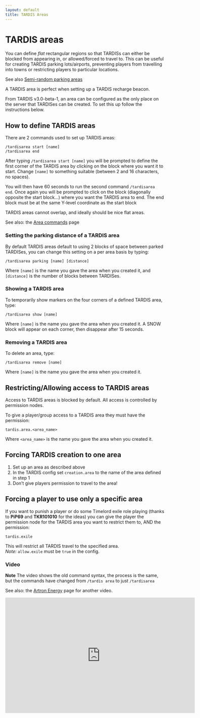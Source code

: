 ```yaml
---
layout: default
title: TARDIS Areas
---
```


# TARDIS areas

You can define _flat_ rectangular regions so that TARDISs can either be blocked from appearing in, or allowed/forced to
travel to. This can be useful for creating TARDIS parking lots/airports, preventing players from travelling into towns
or restricting players to particular locations.

See also [Semi-random parking areas](commands/area#semi-random-parking-areas)

A TARDIS area is perfect when setting up a TARDIS recharge beacon.

From TARDIS v3.0-beta-1, an area can be configured as the only place on the server that TARDISes can be created. To set
this up follow the instructions below.

## How to define TARDIS areas

There are 2 commands used to set up TARDIS areas:

    /tardisarea start [name]
    /tardisarea end

After typing `/tardisarea start [name]` you will be prompted to define the first corner of the TARDIS area by clicking
on the block where you want it to start. Change `[name]` to something suitable (between 2 and 16 characters, no spaces).

You will then have 60 seconds to run the second command `/tardisarea end`. Once again you will be prompted to click on
the block (diagonally opposite the start block...) where you want the TARDIS area to end. The end block must be at the
same Y-level coordinate as the start block

TARDIS areas cannot overlap, and ideally should be nice flat areas.

See also: the [Area commands](commands/area) page

### Setting the parking distance of a TARDIS area

By default TARDIS areas default to using 2 blocks of space between parked TARDISes, you can change this setting on a per
area basis by typing:

    /tardisarea parking [name] [distance]

Where `[name]` is the name you gave the area when you created it, and `[distance]` is the number of blocks between
TARDISes.

### Showing a TARDIS area

To temporarily show markers on the four corners of a defined TARDIS area, type:

    /tardisarea show [name]

Where `[name]` is the name you gave the area when you created it. A SNOW block will appear on each corner, then
disappear after 15 seconds.

### Removing a TARDIS area

To delete an area, type:

    /tardisarea remove [name]

Where `[name]` is the name you gave the area when you created it.

## Restricting/Allowing access to TARDIS areas

Access to TARDIS areas is blocked by default. All access is controlled by permission nodes.

To give a player/group access to a TARDIS area they must have the permission:

    tardis.area.<area_name>

Where `<area_name>` is the name you gave the area when you created it.

## Forcing TARDIS creation to one area

1. Set up an area as described above
2. In the TARDIS config set `creation.area` to the name of the area defined in step 1
3. Don’t give players permission to travel to the area!

## Forcing a player to use only a specific area

If you want to punish a player or do some Timelord exile role playing (thanks to **PiP69** and **TKR101010** for the
ideas) you can give the player the permission node for the TARDIS area you want to restrict them to, AND the permission:

    tardis.exile

This will restrict all TARDIS travel to the specified area.  
_Note:_ `allow.exile` must be `true` in the config.

### Video

**Note** The video shows the old command syntax, the process is the same, but the commands have changed
from `/tardis area` to just `/tardisarea`

See also: the [Artron Energy](artron-energy#video) page for another video.

<iframe src="https://player.vimeo.com/video/52724961" width="600" height="366" frameborder="0" webkitallowfullscreen mozallowfullscreen allowfullscreen></iframe>

